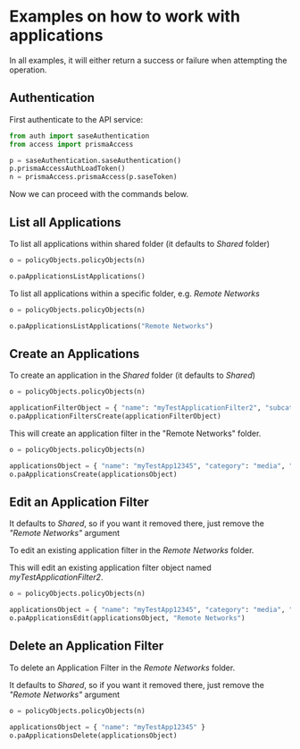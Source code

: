 # Examples on how to work with applications
In all examples, it will either return a success or failure when attempting the operation.

## Authentication
First authenticate to the API service:
```python
from auth import saseAuthentication
from access import prismaAccess

p = saseAuthentication.saseAuthentication()
p.prismaAccessAuthLoadToken()
n = prismaAccess.prismaAccess(p.saseToken)
```

Now we can proceed with the commands below.

## List all Applications
To list all applications within shared folder (it defaults to _Shared_ folder)
```python
o = policyObjects.policyObjects(n)

o.paApplicationsListApplications()
```


To list all applications within a specific folder, e.g. _Remote Networks_
```python
o = policyObjects.policyObjects(n)

o.paApplicationsListApplications("Remote Networks")
```


## Create an Applications
To create an application in the _Shared_ folder (it defaults to _Shared_)

```python
o = policyObjects.policyObjects(n)

applicationFilterObject = { "name": "myTestApplicationFilter2", "subcategory": ["audio-streaming"], "technology": ["browser-based"], "risk": [4], "pervasive": True }
o.paApplicationFiltersCreate(applicationFilterObject)
```

This will create an application filter in the "Remote Networks" folder.

```python
o = policyObjects.policyObjects(n)

applicationsObject = { "name": "myTestApp12345", "category": "media", "subcategory": "audio-streaming", "technology": "client-server", "default": { "port": [ "tcp/80", "tcp/443" ] }, "risk": 1}
o.paApplicationsCreate(applicationsObject)
```

## Edit an Application Filter
It defaults to _Shared_, so if you want it removed there, just remove the _"Remote Networks"_ argument

To edit an existing application filter in the _Remote Networks_ folder. 

This will edit an existing application filter object named _myTestApplicationFilter2_.

```python
o = policyObjects.policyObjects(n)

applicationsObject = { "name": "myTestApp12345", "category": "media", "subcategory": "audio-streaming", "technology": "client-server", "default": { "port": [ "tcp/81", "tcp/4441" ] }, "risk": 4}
o.paApplicationsEdit(applicationsObject, "Remote Networks")
```

## Delete an Application Filter
To delete an Application Filter in the _Remote Networks_ folder. 

It defaults to _Shared_, so if you want it removed there, just remove the _"Remote Networks"_ argument

```python
o = policyObjects.policyObjects(n)

applicationsObject = { "name": "myTestApp12345" }
o.paApplicationsDelete(applicationsObject)
```